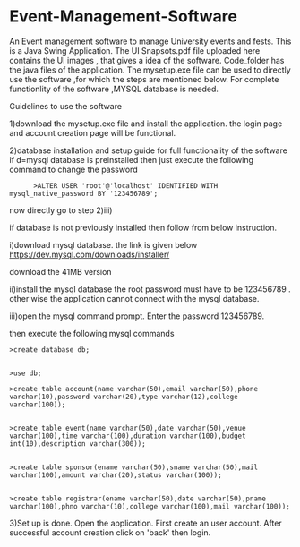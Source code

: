 # Event-Management-Software
An Event management software to manage University events and fests. This is a Java Swing Application. 
The UI Snapsots.pdf file uploaded here contains the UI images  , that gives a idea of the software. Code_folder has the java files of the application.
The mysetup.exe file can be used to directly use the software ,for which the steps are mentioned below. For complete functionlity of the software ,MYSQL database is needed.


Guidelines to use the software

1)download the mysetup.exe file and install the application.
 the login page and account creation page will be functional.

2)database installation and setup guide for full functionality of the software
   if d=mysql database is preinstalled then just execute the following command to change the password
   
          >ALTER USER 'root'@'localhost' IDENTIFIED WITH mysql_native_password BY '123456789';
          
   now directly go to step 2)iii)

   if database is not previously installed then follow from below instruction.
   
   i)download mysql database. the link is given below
   https://dev.mysql.com/downloads/installer/

   download the 41MB version


   ii)install the mysql database
    the root password must have to be 123456789 . other wise the application cannot connect with the mysql database.


  iii)open the mysql command prompt. Enter the password 123456789.
   
  then execute the following mysql commands
  
    >create database db;

    
    >use db;
    
    >create table account(name varchar(50),email varchar(50),phone varchar(10),password varchar(20),type varchar(12),college varchar(100));

    
    >create table event(name varchar(50),date varchar(50),venue varchar(100),time varchar(100),duration varchar(100),budget int(10),description varchar(300));

    
    >create table sponsor(ename varchar(50),sname varchar(50),mail varchar(100),amount varchar(20),status varchar(100));

    
    >create table registrar(ename varchar(50),date varchar(50),pname varchar(100),phno varchar(10),college varchar(100),mail varchar(100));


3)Set up is done. Open the application. First create an user account. After successful account creation click on 'back' then login.
